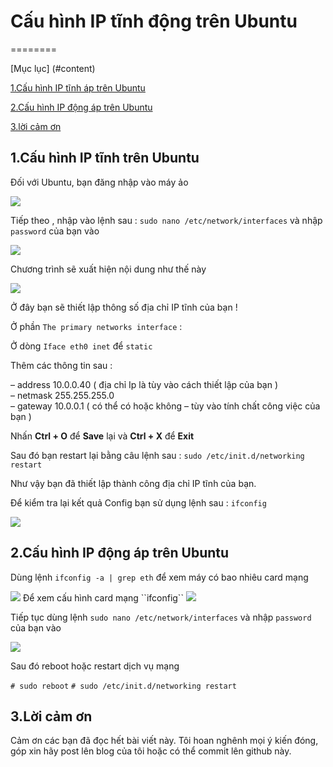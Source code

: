 # Cấu hình IP tĩnh động trên Ubuntu
========

[Mục lục] (#content)

 [1.Cấu hình IP tĩnh áp trên Ubuntu](#ubuntu1)
 
 [2.Cấu hình IP động áp trên Ubuntu](#ubuntu2) 
 
 [3.lời cảm ơn](#tks)


<a name="ubuntu1"></a>
## 1.Cấu hình IP tĩnh trên Ubuntu

 Đối với Ubuntu, bạn đăng nhập vào máy ảo

<img src=http://i.imgur.com/4W8ioxn.png>

Tiếp theo , nhập vào lệnh sau  :  ``sudo nano /etc/network/interfaces`` và nhập ``password`` của bạn vào

<img src=http://i.imgur.com/9GOEMVw.png>

Chương trình sẽ xuất hiện nội dung như thế này

<img src=http://i.imgur.com/v2Pbp5d.png>

Ở đây bạn sẽ thiết lập thông số địa chỉ IP tĩnh của bạn !

Ở phần ``The primary networks interface`` :

Ở dòng ``Iface eth0 inet`` để ``static``

Thêm các thông tin sau :

– address 10.0.0.40    ( địa chỉ Ip là tùy vào cách thiết lập của bạn )    
– netmask 255.255.255.0  
– gateway 10.0.0.1   ( có thể có hoặc không – tùy vào tính chất công việc của bạn )

Nhấn **Ctrl + O** để **Save** lại và **Ctrl + X** để **Exit** 

Sau đó bạn restart lại bằng câu lệnh sau :   ``sudo /etc/init.d/networking restart``

Như vậy bạn đã thiết lập thành công địa chỉ IP tĩnh của bạn.

Để kiểm tra lại kết quả Config bạn sử dụng lệnh sau :  ``ifconfig``

<img src=http://i.imgur.com/uTAbNcW.png>

<a name="ubuntu2"></a>
## 2.Cấu hình IP động áp trên Ubuntu

Dùng lệnh  ``ifconfig -a | grep eth`` để xem máy có bao nhiêu card mạng

<img src=http://i.imgur.com/Ohh0X7G.png>
Để xem cấu hình card mạng ``ifconfig``

<img src=http://i.imgur.com/ibbc3SI.png>

Tiếp tục dùng lệnh  ``sudo nano /etc/network/interfaces`` và nhập ``password`` của bạn vào

<img src=http://i.imgur.com/gSc4Hb6.png>

Sau đó reboot hoặc restart dịch vụ mạng

 ``# sudo reboot``
``# sudo /etc/init.d/networking restart``

<a name="tks"></a>
## 3.Lời cảm ơn
Cảm ơn các bạn đã đọc hết bài viết này. Tôi hoan nghênh mọi ý kiến đóng, góp xin hãy post lên blog của tôi hoặc có thể commit lên github này.


